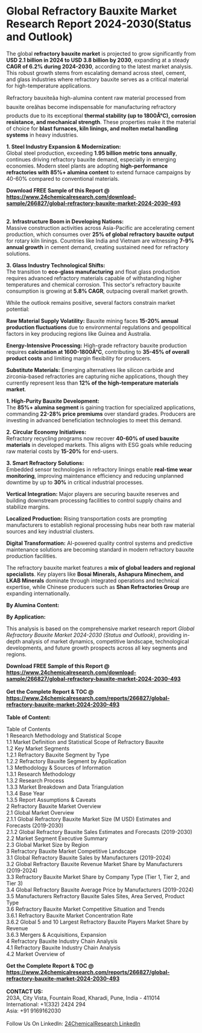 <h1>Global Refractory Bauxite Market Research Report 2024-2030(Status and Outlook)</h1><p>The global <strong>refractory bauxite market</strong> is projected to grow significantly from <strong>USD 2.1 billion in 2024 to USD 3.8 billion by 2030</strong>, expanding at a steady <strong>CAGR of 6.2% during 2024-2030</strong>, according to the latest market analysis. This robust growth stems from escalating demand across steel, cement, and glass industries where refractory bauxite serves as a critical material for high-temperature applications.</p><p>Refractory bauxiteâa high-alumina content raw material processed from bauxite oreâhas become indispensable for manufacturing refractory products due to its exceptional <strong>thermal stability (up to 1800Â°C), corrosion resistance, and mechanical strength</strong>. These properties make it the material of choice for <strong>blast furnaces, kiln linings, and molten metal handling systems</strong> in heavy industries.</p><p><strong>1. Steel Industry Expansion &amp; Modernization:</strong><br>
Global steel production, exceeding <strong>1.95 billion metric tons annually</strong>, continues driving refractory bauxite demand, especially in emerging economies. Modern steel plants are adopting <strong>high-performance refractories with 85%+ alumina content</strong> to extend furnace campaigns by 40-60% compared to conventional materials.</p><div><b>Download FREE Sample of this Report @ 
            <a href="https://www.24chemicalresearch.com/download-sample/266827/global-refractory-bauxite-market-2024-2030-493">
            https://www.24chemicalresearch.com/download-sample/266827/global-refractory-bauxite-market-2024-2030-493</a></b></div><br><p><strong>2. Infrastructure Boom in Developing Nations:</strong><br>
Massive construction activities across Asia-Pacific are accelerating cement production, which consumes over <strong>25% of global refractory bauxite output</strong> for rotary kiln linings. Countries like India and Vietnam are witnessing <strong>7-9% annual growth</strong> in cement demand, creating sustained need for refractory solutions.</p><p><strong>3. Glass Industry Technological Shifts:</strong><br>
The transition to <strong>eco-glass manufacturing</strong> and float glass production requires advanced refractory materials capable of withstanding higher temperatures and chemical corrosion. This sector's refractory bauxite consumption is growing at <strong>5.8% CAGR</strong>, outpacing overall market growth.</p><p>While the outlook remains positive, several factors constrain market potential:</p><p><strong>Raw Material Supply Volatility:</strong> Bauxite mining faces <strong>15-20% annual production fluctuations</strong> due to environmental regulations and geopolitical factors in key producing regions like Guinea and Australia.</p><p><strong>Energy-Intensive Processing:</strong> High-grade refractory bauxite production requires <strong>calcination at 1600-1800Â°C</strong>, contributing to <strong>35-45% of overall product costs</strong> and limiting margin flexibility for producers.</p><p><strong>Substitute Materials:</strong> Emerging alternatives like silicon carbide and zirconia-based refractories are capturing niche applications, though they currently represent less than <strong>12% of the high-temperature materials market</strong>.</p><p><strong>1. High-Purity Bauxite Development:</strong><br>
The <strong>85%+ alumina segment</strong> is gaining traction for specialized applications, commanding <strong>22-28% price premiums</strong> over standard grades. Producers are investing in advanced beneficiation technologies to meet this demand.</p><p><strong>2. Circular Economy Initiatives:</strong><br>
Refractory recycling programs now recover <strong>40-60% of used bauxite materials</strong> in developed markets. This aligns with ESG goals while reducing raw material costs by <strong>15-20%</strong> for end-users.</p><p><strong>3. Smart Refractory Solutions:</strong><br>
Embedded sensor technologies in refractory linings enable <strong>real-time wear monitoring</strong>, improving maintenance efficiency and reducing unplanned downtime by up to <strong>30%</strong> in critical industrial processes.</p><p><strong>Vertical Integration:</strong> Major players are securing bauxite reserves and building downstream processing facilities to control supply chains and stabilize margins.</p><p><strong>Localized Production:</strong> Rising transportation costs are prompting manufacturers to establish regional processing hubs near both raw material sources and key industrial clusters.</p><p><strong>Digital Transformation:</strong> AI-powered quality control systems and predictive maintenance solutions are becoming standard in modern refractory bauxite production facilities.</p><p>The refractory bauxite market features a <strong>mix of global leaders and regional specialists</strong>. Key players like <strong>Bosai Minerals, Ashapura Minechem, and LKAB Minerals</strong> dominate through integrated operations and technical expertise, while Chinese producers such as <strong>Shan Refractories Group</strong> are expanding internationally.</p><p><strong>By Alumina Content:</strong></p><p><strong>By Application:</strong></p><p>This analysis is based on the comprehensive market research report <em>Global Refractory Bauxite Market 2024-2030 (Status and Outlook)</em>, providing in-depth analysis of market dynamics, competitive landscape, technological developments, and future growth prospects across all key segments and regions.</p><div><b>Download FREE Sample of this Report @ 
            <a href="https://www.24chemicalresearch.com/download-sample/266827/global-refractory-bauxite-market-2024-2030-493">
            https://www.24chemicalresearch.com/download-sample/266827/global-refractory-bauxite-market-2024-2030-493</a></b></div><br><div><b>Get the Complete Report & TOC @ 
            <a href="https://www.24chemicalresearch.com/reports/266827/global-refractory-bauxite-market-2024-2030-493">
            https://www.24chemicalresearch.com/reports/266827/global-refractory-bauxite-market-2024-2030-493</a></b></div><br>
            <b>Table of Content:</b><p>Table of Contents<br />
1 Research Methodology and Statistical Scope<br />
1.1 Market Definition and Statistical Scope of Refractory Bauxite<br />
1.2 Key Market Segments<br />
1.2.1 Refractory Bauxite Segment by Type<br />
1.2.2 Refractory Bauxite Segment by Application<br />
1.3 Methodology & Sources of Information<br />
1.3.1 Research Methodology<br />
1.3.2 Research Process<br />
1.3.3 Market Breakdown and Data Triangulation<br />
1.3.4 Base Year<br />
1.3.5 Report Assumptions & Caveats<br />
2 Refractory Bauxite Market Overview<br />
2.1 Global Market Overview<br />
2.1.1 Global Refractory Bauxite Market Size (M USD) Estimates and Forecasts (2019-2030)<br />
2.1.2 Global Refractory Bauxite Sales Estimates and Forecasts (2019-2030)<br />
2.2 Market Segment Executive Summary<br />
2.3 Global Market Size by Region<br />
3 Refractory Bauxite Market Competitive Landscape<br />
3.1 Global Refractory Bauxite Sales by Manufacturers (2019-2024)<br />
3.2 Global Refractory Bauxite Revenue Market Share by Manufacturers (2019-2024)<br />
3.3 Refractory Bauxite Market Share by Company Type (Tier 1, Tier 2, and Tier 3)<br />
3.4 Global Refractory Bauxite Average Price by Manufacturers (2019-2024)<br />
3.5 Manufacturers Refractory Bauxite Sales Sites, Area Served, Product Type<br />
3.6 Refractory Bauxite Market Competitive Situation and Trends<br />
3.6.1 Refractory Bauxite Market Concentration Rate<br />
3.6.2 Global 5 and 10 Largest Refractory Bauxite Players Market Share by Revenue<br />
3.6.3 Mergers & Acquisitions, Expansion<br />
4 Refractory Bauxite Industry Chain Analysis<br />
4.1 Refractory Bauxite Industry Chain Analysis<br />
4.2 Market Overview of</p><div><b>Get the Complete Report & TOC @ 
            <a href="https://www.24chemicalresearch.com/reports/266827/global-refractory-bauxite-market-2024-2030-493">
            https://www.24chemicalresearch.com/reports/266827/global-refractory-bauxite-market-2024-2030-493</a></b></div><br><b>CONTACT US:</b><br>
            203A, City Vista, Fountain Road, Kharadi, Pune, India - 411014<br>
            International: +1(332) 2424 294<br>
            Asia: +91 9169162030 <br><br>
            Follow Us On LinkedIn: <a href="https://www.linkedin.com/company/24chemicalresearch/">24ChemicalResearch LinkedIn</a>